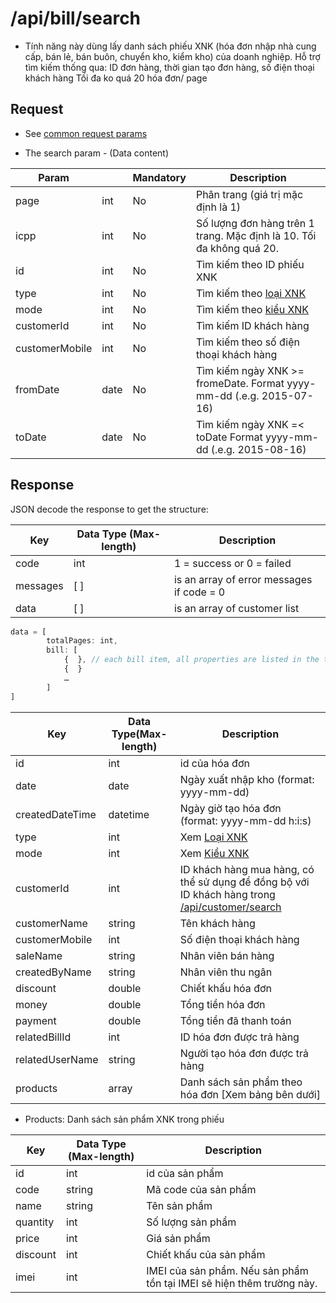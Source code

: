# /api/bill/search

* Tính năng này dùng lấy danh sách phiếu XNK (hóa đơn nhập nhà cung cấp, bán lẻ, bán buôn, chuyển kho, kiểm kho) của doanh nghiệp. Hỗ trợ tìm kiếm thống qua: ID đơn hàng, thời gian tạo đơn hàng, số điện thoại khách hàng Tối đa ko quá 20 hóa đơn/ page

## Request

* See [common request params](/api.md#request)

* The search param - \(Data content\)

| Param |  | Mandatory | Description |
| --- | --- | --- | --- |
| page | int | No | Phân trang \(giá trị mặc định là 1\) |
| icpp | int | No | Số lượng đơn hàng trên 1 trang. Mặc định là 10. Tối đa không quá 20. |
| id | int | No | Tìm kiếm theo ID phiếu XNK |
| type | int | No | Tìm kiếm theo [loại XNK](/glossary.md#inventory) |
| mode | int | No | Tìm kiếm theo [kiểu XNK](/glossary.md#inventory) |
| customerId | int | No | Tìm kiếm ID khách hàng |
| customerMobile | int | No | Tìm kiếm theo số điện thoại khách hàng |
| fromDate | date | No | Tìm kiếm ngày XNK &gt;= fromeDate. Format yyyy-mm-dd \(.e.g. 2015-07-16\) |
| toDate | date | No | Tìm kiếm ngày XNK =&lt; toDate Format yyyy-mm-dd \(.e.g. 2015-08-16\) |

## Response

JSON decode the response to get the structure:

| Key | Data Type \(Max-length\) | Description |
| --- | --- | --- |
| code | int | 1 = success or 0 = failed |
| messages | \[ \] | is an array of error messages if code = 0 |
| data | \[ \] | is an array of customer list |

```js
data = [
        totalPages: int,
        bill: [
            {  }, // each bill item, all properties are listed in the table below
            {  }
            …
        ]
]
```

| Key | Data Type\(Max-length\) | Description |
| --- | --- | --- |
| id | int | id của hóa đơn |
| date| date | Ngày xuất nhập kho (format: yyyy-mm-dd) |
| createdDateTime | datetime | Ngày giờ tạo hóa đơn (format: yyyy-mm-dd h:i:s) |
| type | int | Xem [Loại XNK](/glossary.md#inventory) |
| mode | int | Xem [Kiểu XNK](/glossary.md#inventory) |
| customerId | int | ID khách hàng mua hàng, có thể sử dụng để đồng bộ với ID khách hàng trong [/api/customer/search](search.html) |
| customerName | string | Tên khách hàng |
| customerMobile | int | Số điện thoại khách hàng |
| saleName | string | Nhân viên bán hàng |
| createdByName | string | Nhân viên thu ngân |
| discount | double | Chiết khấu hóa đơn |
| money | double | Tổng tiền hóa đơn |
| payment | double | Tổng tiền đã thanh toán |
| relatedBillId | int | ID hóa đơn được trả hàng| 
| relatedUserName | string | Người tạo hóa đơn được trả hàng|
| products | array | Danh sách sản phẩm theo hóa đơn \[Xem bảng bên dưới\] |

* Products: Danh sách sản phẩm XNK trong phiếu

| Key | Data Type \(Max-length\) | Description |
| --- | --- | --- |
| id | int | id của sản phẩm |
| code | string | Mã code của sản phẩm |
| name | string | Tên sản phẩm |
| quantity | int | Số lượng sản phẩm |
| price | int | Giá sản phẩm |
| discount | int | Chiết khấu của sản phẩm |
| imei | int | IMEI của sản phẩm. Nếu sản phẩm tồn tại IMEI sẽ hiện thêm trường này. |




